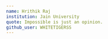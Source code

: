 ```yaml
---
name: Hrithik Raj
institution: Jain University
quote: Impossible is just an opinion.
github_user: WHITETIGERSS
---
```

